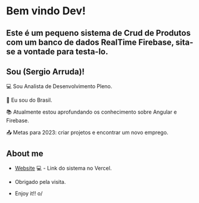 # Bem vindo Dev!
## Este é um pequeno sistema de Crud de Produtos com um banco de dados RealTime Firebase, sita-se a vontade para testa-lo.

## Sou (Sergio Arruda)!

 

:computer: Sou Analista de Desenvolvimento Pleno.

:house_with_garden: Eu sou do Brasil.

:books: Atualmente estou aprofundando os conhecimento sobre Angular e Firebase.

:outbox_tray: Metas para 2023: criar projetos e encontrar um novo emprego.

 

## About me

- [Website](https://signal-crud-firebase.vercel.app/) 💻 - Link do sistema no Vercel.

- Obrigado pela visita.

- Enjoy it!! o/
